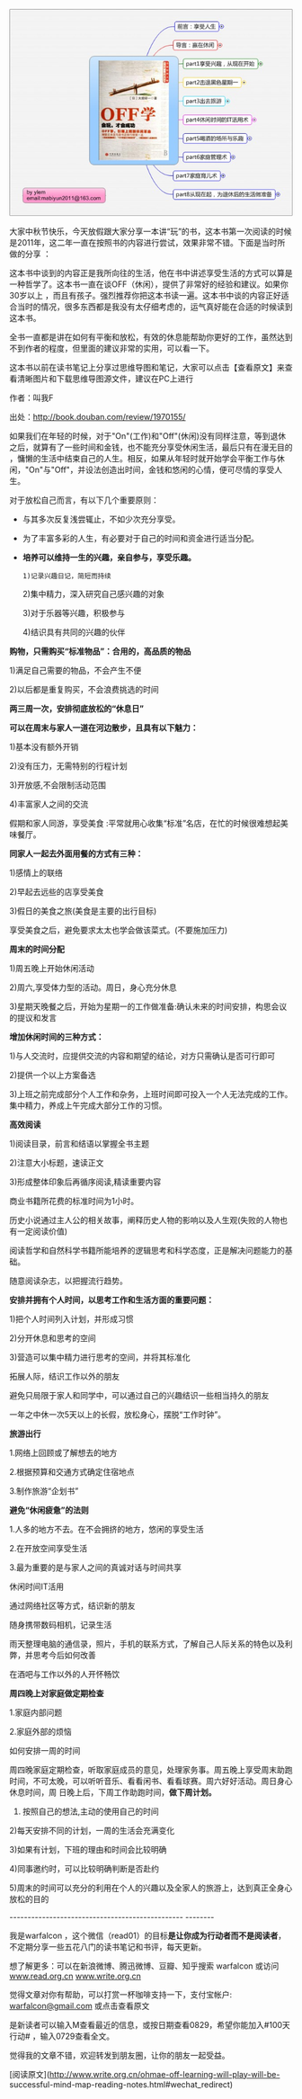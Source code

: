 ![](_resources/大前研一《OFF学：会玩，才会成功》image0.jpg)

大家中秋节快乐，今天放假跟大家分享一本讲“玩”的书，这本书第一次阅读的时候是2011年，这二年一直在按照书的内容进行尝试，效果非常不错。下面是当时所做的分享
：

  

这本书中谈到的内容正是我所向往的生活，他在书中讲述享受生活的方式可以算是一种哲学了。这本书一直在谈OFF（休闲），提供了非常好的经验和建议。如果你30岁以上
，而且有孩子。强烈推荐你把这本书读一遍。这本书中谈的内容正好适合当时的情况，很多东西都是我没有太仔细考虑的，运气真好能在合适的时候读到这本书。

  

全书一直都是讲在如何有平衡和放松，有效的休息能帮助你更好的工作，虽然达到不到作者的程度，但里面的建议非常的实用，可以看一下。

  

这本书以前在读书笔记上分享过思维导图和笔记，大家可以点击【查看原文】来查看清晰图片和下载思维导图源文件，建议在PC上进行

  

  

作者：叫我F

  

出处：http://book.douban.com/review/1970155/

  

  

如果我们在年轻的时候，对于"On"(工作)和"Off"(休闲)没有同样注意，等到退休之后，就算有了一些时间和金钱，也不能充分享受休闲生活，最后只有在漫无目的
，慵懒的生活中结束自己的人生。相反，如果从年轻时就开始学会平衡工作与休闲，"On"与"Off"，并设法创造出时间，金钱和悠闲的心情，便可尽情的享受人生。  
  
对于放松自己而言，有以下几个重要原则：

  

  * 与其多次反复浅尝辄止，不如少次充分享受。

  * 为了丰富多彩的人生，有必要对于自己的时间和资金进行适当分配。  

  * **培养可以维持一生的兴趣，亲自参与，享受乐趣。**  

        1)记录兴趣日记，简短而持续

     2)集中精力，深入研究自己感兴趣的对象   

     3)对于乐器等兴趣，积极参与   

     4)结识具有共同的兴趣的伙伴   

  

  

**购物，只需购买“标准物品”：合用的，高品质的物品**

  

  

1)满足自己需要的物品，不会产生不便

  

2)以后都是重复购买，不会浪费挑选的时间

  

  

**两三周一次，安排彻底放松的“休息日”**

  

**可以在周末与家人一道在河边散步，且具有以下魅力：**

  

  

1)基本没有额外开销

  

2)没有压力，无需特别的行程计划

  

3)开放感,不会限制活动范围

  

4)丰富家人之间的交流

  

  

假期和家人同游，享受美食 :平常就用心收集“标准”名店，在忙的时候很难想起美味餐厅。

  

**同家人一起去外面用餐的方式有三种：**

  

1)感情上的联络

  

2)早起去远些的店享受美食

  

3)假日的美食之旅(美食是主要的出行目标)

  

享受美食之后，避免要求太太也学会做该菜式。(不要施加压力)

  

**周末的时间分配**

  

  

1)周五晚上开始休闲活动

  

2)周六,享受体力型的活动。周日，身心充分休息

  

3)星期天晚餐之后，开始为星期一的工作做准备:确认未来的时间安排，构思会议的提议和发言

  

**增加休闲时间的三种方式：**

  

  

1)与人交流时，应提供交流的内容和期望的结论，对方只需确认是否可行即可

  

2)提供一个以上方案备选

  

3)上班之前完成部分个人工作和杂务，上班时间即可投入一个人无法完成的工作。集中精力，养成上午完成大部分工作的习惯。

  

**高效阅读**

  

  

1)阅读目录，前言和结语以掌握全书主题

  

2)注意大小标题，速读正文

  

3)形成整体印象后再循序阅读,精读重要内容

  

  

商业书籍所花费的标准时间为1小时。

  

历史小说通过主人公的相关故事，阐释历史人物的影响以及人生观(失败的人物也有一定阅读价值)

  

阅读哲学和自然科学书籍所能培养的逻辑思考和科学态度，正是解决问题能力的基础。

  

随意阅读杂志，以把握流行趋势。

  

  

**安排并拥有个人时间，以思考工作和生活方面的重要问题：**

  

  

1)把个人时间列入计划，并形成习惯

  

2)分开休息和思考的空间

  

3)营造可以集中精力进行思考的空间，并将其标准化

  

拓展人际，结识工作以外的朋友

  

避免只局限于家人和同学中，可以通过自己的兴趣结识一些相当持久的朋友

  

一年之中休一次5天以上的长假，放松身心，摆脱“工作时钟”。

  

  

**旅游出行**

  

  

1.网络上回顾或了解想去的地方

  

2.根据预算和交通方式确定住宿地点

  

3.制作旅游“企划书”

  

**避免“休闲疲惫”的法则**

  

1.人多的地方不去。在不会拥挤的地方，悠闲的享受生活

  

2.在开放空间享受生活

  

3.最为重要的是与家人之间的真诚对话与时间共享

  

休闲时间IT活用

  

通过网络社区等方式，结识新的朋友

  

随身携带数码相机，记录生活

  

雨天整理电脑的通信录，照片，手机的联系方式，了解自己人际关系的特色以及利弊，并思考今后如何改善

  

在酒吧与工作以外的人开怀畅饮

  

  

  

**周四晚上对家庭做定期检查**

  

1.家庭内部问题

  

2.家庭外部的烦恼

  

如何安排一周的时间

  

  

周四晚家庭定期检查，听取家庭成员的意见，处理家务事。周五晚上享受周末助跑时间，不可太晚，可以听听音乐、看看闲书、看看球赛。周六好好活动。周日身心休息时间，周
日晚上后，下周工作助跑时间，**做下周计划。**

  

1) 按照自己的想法,主动的使用自己的时间

  

2)每天安排不同的计划，一周的生活会充满变化

  

3)如果有计划，下班的理由和时间会比较明确

  

4)同事邀约时，可以比较明确判断是否赴约

  

5)周末的时间可以充分的利用在个人的兴趣以及全家人的旅游上，达到真正全身心放松的目的

  

  

  
\------------------------------------------------  \--------

我是warfalcon  ，这个微信（read01）的目标**是让你成为行动者而不是阅读者**，不定期分享一些五花八门的读书笔记和书评，每天更新。

  

想了解更多：可以在新浪微博、腾迅微博、豆瓣、知乎搜索 warfalcon 或访问  www.read.org.cn  www.write.org.cn

觉得文章对你有帮助，可以打赏一杯咖啡支持一下，支付宝帐户:  warfalcon@gmail.com  或点击查看原文

  

是新读者可以输入M查看最近的信息，或按日期查看0829，希望你能加入#100天行动# ，输入0729查看全文。

  

觉得我的文章不错，欢迎转发到朋友圈，让你的朋友一起受益。

  

  

[阅读原文](http://www.write.org.cn/ohmae-off-learning-will-play-will-be-
successful-mind-map-reading-notes.html#wechat_redirect)

